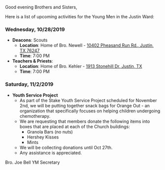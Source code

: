 Good evening Brothers and Sisters,

Here is a list of upcoming activities for the Young Men in the Justin Ward:


### Wednesday, 10/28/2019
- **Deacons**: Scouts
	- **Location**: Home of Bro. Newell - [10402 Pheasand Run Rd., Justin, TX 76247](https://goo.gl/maps/qTW65qAKBHDyWAu66)
	- **Time**: 7:00 PM
- **Teachers & Priests**:
	- **Location**: Home of Bro. Kehler - [1913 Stonehill Dr, Justin, TX](https://goo.gl/maps/FZkroyHRFxj)
	- **Time**: 7:00 PM


### Saturday, 11/2/2019
- **Youth Service Project**
	- As part of the Stake Youth Service Project scheduled for November 2nd, we will be putting together snack bags for Orange Out - an organization that specifically focuses on helping children undergoing chemotherapy.
	- We are requesting that members donate the following items into boxes that are placed at each of the Church buildings:
		- Granola Bars (no nuts)
		- Hershey Kisses
		- Mints
	- We will be collecting donations until Oct 27th.
	- Any assistance is appreciated.



Bro. Joe Bell
YM Secretary
